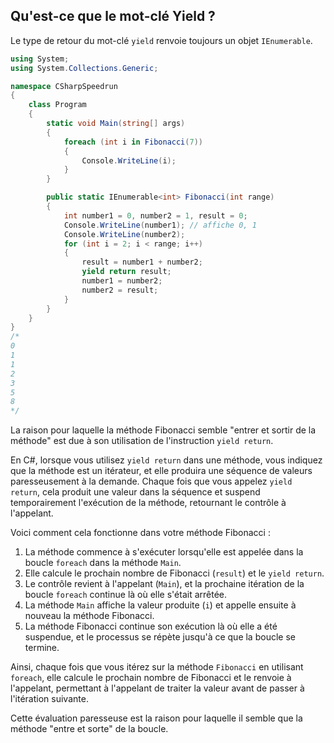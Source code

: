 ## Qu'est-ce que le mot-clé Yield ?
Le type de retour du mot-clé `yield` renvoie toujours un objet `IEnumerable`.

```csharp
using System;
using System.Collections.Generic;

namespace CSharpSpeedrun
{
    class Program
    {
        static void Main(string[] args)
        {
            foreach (int i in Fibonacci(7))
            {
                Console.WriteLine(i);
            }
        }

        public static IEnumerable<int> Fibonacci(int range)
        {
            int number1 = 0, number2 = 1, result = 0;
            Console.WriteLine(number1); // affiche 0, 1
            Console.WriteLine(number2);
            for (int i = 2; i < range; i++)
            {
                result = number1 + number2;
                yield return result;
                number1 = number2;
                number2 = result;
            }
        }
    }
}
/*
0
1
1
2
3
5
8
*/
```
La raison pour laquelle la méthode Fibonacci semble "entrer et sortir de la méthode" est due à son utilisation de l'instruction `yield return`. 

En C#, lorsque vous utilisez `yield return` dans une méthode, vous indiquez que la méthode est un itérateur, et elle produira une séquence de valeurs paresseusement à la demande. 
Chaque fois que vous appelez `yield return`, cela produit une valeur dans la séquence et suspend temporairement l'exécution de la méthode, retournant le contrôle à l'appelant.

Voici comment cela fonctionne dans votre méthode Fibonacci :

1. La méthode commence à s'exécuter lorsqu'elle est appelée dans la boucle `foreach` dans la méthode `Main`.
2. Elle calcule le prochain nombre de Fibonacci (`result`) et le `yield return`.
3. Le contrôle revient à l'appelant (`Main`), et la prochaine itération de la boucle `foreach` continue là où elle s'était arrêtée.
4. La méthode `Main` affiche la valeur produite (`i`) et appelle ensuite à nouveau la méthode Fibonacci.
5. La méthode Fibonacci continue son exécution là où elle a été suspendue, et le processus se répète jusqu'à ce que la boucle se termine.

Ainsi, chaque fois que vous itérez sur la méthode `Fibonacci` en utilisant `foreach`, elle calcule le prochain nombre de Fibonacci et le renvoie à l'appelant, permettant à l'appelant de traiter la valeur avant de passer à l'itération suivante. 

Cette évaluation paresseuse est la raison pour laquelle il semble que la méthode "entre et sorte" de la boucle.
